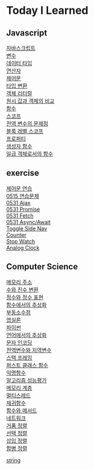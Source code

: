 # Today I Learned


## Javascript
[자바스크립트](https://github.com/cool232000/til/blob/master/Javascript/About_JavaScript.md)<br>
[변수](https://github.com/cool232000/til/blob/master/Javascript/variable2.md)<br>
[데이터 타입](https://github.com/cool232000/til/blob/master/Javascript/data_type.md)<br>
[연산자](https://github.com/cool232000/til/blob/master/Javascript/operator.md)<br>
[제어문](https://github.com/cool232000/til/blob/master/Javascript/Control_flow_statement.md)<br>
[타입 변환](https://github.com/cool232000/til/blob/master/Javascript/coercion.md)<br>
[객체 리터럴](https://github.com/cool232000/til/blob/master/Javascript/object_%20literal.md)<br>
[원시 값과 객체의 비교](https://github.com/cool232000/til/blob/master/Javascript/primitive_type%26object.md)<br>
[함수](https://github.com/cool232000/til/blob/master/Javascript/function.md)<br>
[스코프](https://github.com/cool232000/til/blob/master/Javascript/scope.md)<br>
[전역 변수의 문제점](https://github.com/cool232000/til/blob/master/Javascript/global_value.md)<br>
[블록 레벨 스코프](https://github.com/cool232000/til/blob/master/Javascript/block_level_scope.md)<br>
[프로퍼티](https://github.com/cool232000/til/blob/master/Javascript/property.md)<br>
[생성자 함수](https://github.com/cool232000/til/blob/master/Javascript/constructor_function.md)<br>
[일급 객체로서의 함수](https://github.com/cool232000/til/blob/master/Javascript/first-class_function.md)<br>


## exercise
[제어문 연습](https://github.com/cool232000/til/blob/master/exercise/control_flow_statement_exercise.js)<br>
[0515 연습문제](https://github.com/cool232000/til/blob/master/exercise/0515_exercise.js)<br>
[0531 Ajax](https://github.com/cool232000/til/blob/master/exercise/0531_ajax.html)<br>
[0531 Promise](https://github.com/cool232000/til/blob/master/exercise/0531_promise.html)<br>
[0531 Fetch](https://github.com/cool232000/til/blob/master/exercise/0531_fetch.html)<br>
[0531 Async/Await](https://github.com/cool232000/til/blob/master/exercise/0531_async_await.html)<br>
[Toggle Side Nav](https://github.com/cool232000/til/blob/master/exercise/Toggle_side_nav.html)<br>
[Counter](https://github.com/cool232000/til/blob/master/exercise/counter.html)<br>
[Stop Watch](https://github.com/cool232000/til/blob/master/exercise/Stop_watch.html)<br>
[Analog Clock](https://github.com/cool232000/til/blob/master/exercise/Analog_Clock.html)<br>

## Computer Science
[메모리 주소](https://github.com/cool232000/til/blob/master/Computer_Science/Memory_Address.md)<br>
[수와 진수 변환](https://github.com/cool232000/til/blob/master/Computer_Science/number.md)<br>
[정수와 정수 표현](https://github.com/cool232000/til/blob/master/Computer_Science/integer.md)<br>
[함수에서의 추상화](https://github.com/cool232000/til/blob/master/Computer_Science/abstraction.md)<br>
[부동소수점](https://github.com/cool232000/til/blob/master/Computer_Science/floating%20point.md)<br>
[엡실론](https://github.com/cool232000/til/blob/master/Computer_Science/epsilon.md)<br>
[파이썬](https://github.com/cool232000/til/blob/master/Computer_Science/python.md)<br>
[언어에서의 추상화](https://github.com/cool232000/til/blob/master/Computer_Science/abstraction2.md)<br>
[문자 인코딩](https://github.com/cool232000/til/blob/master/Computer_Science/Character%20encoding.md)<br>
[전역변수와 지역변수](https://github.com/cool232000/til/blob/master/Computer_Science/variable.md)<br>
[스택 프레임](https://github.com/cool232000/til/blob/master/Computer_Science/stack_frame.md)<br>
[퍼스트 클래스 함수](https://github.com/cool232000/til/blob/master/Computer_Science/First-class%20function.md)</br>
[익명함수](https://github.com/cool232000/til/blob/master/Computer_Science/lambda.md)<br>
[알고리즘 성능평가](https://github.com/cool232000/til/blob/master/Computer_Science/algorithm.md)<br>
[메모리 계층](https://github.com/cool232000/til/blob/master/Computer_Science/Memory_hierarchy.md)<br>
[멀티스레드](https://github.com/cool232000/til/blob/master/Computer_Science/Multi_threading.md)<br>
[재귀함수](https://github.com/cool232000/til/blob/master/Computer_Science/recursive_function.md)<br>
[함수와 메서드](https://github.com/cool232000/til/blob/master/Computer_Science/function%26method.md)<br>
[네트워크](https://github.com/cool232000/til/blob/master/Computer_Science/network.md)<br>
[거품 정렬](https://github.com/cool232000/til/blob/master/Computer_Science/bubble_sort.md)<br>
[선택 정렬](https://github.com/cool232000/til/blob/master/Computer_Science/selection_sort.md)<br>
[삽입 정렬](https://github.com/cool232000/til/blob/master/Computer_Science/insertion_sort.md)<br>
[합병 정렬](https://github.com/cool232000/til/blob/master/Computer_Science/merge_sort.md)<br>


[string](https://github.com/cool232000/til/blob/master/string.md)<br>

